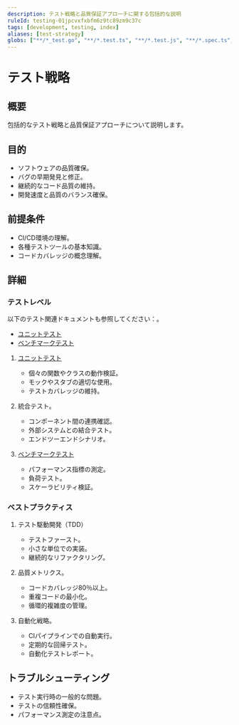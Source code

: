 ```yaml
---
description: テスト戦略と品質保証アプローチに関する包括的な説明
ruleId: testing-01jpcvxfxbfm6z9tc89zm9c37c
tags: [development, testing, index]
aliases: [test-strategy]
globs: ["**/*_test.go", "**/*.test.ts", "**/*.test.js", "**/*.spec.ts", "**/test/**/*", "**/tests/**/*"]
---
```



# テスト戦略

## 概要

包括的なテスト戦略と品質保証アプローチについて説明します。

## 目的

- ソフトウェアの品質確保。
- バグの早期発見と修正。
- 継続的なコード品質の維持。
- 開発速度と品質のバランス確保。

## 前提条件

- CI/CD環境の理解。
- 各種テストツールの基本知識。
- コードカバレッジの概念理解。

## 詳細

### テストレベル

以下のテスト関連ドキュメントも参照してください：。

- [ユニットテスト](testing/unit-testing.md)
- [ベンチマークテスト](testing/benchmark.md)

1. [ユニットテスト](testing/unit-testing.md)
   - 個々の関数やクラスの動作検証。
   - モックやスタブの適切な使用。
   - テストカバレッジの維持。

2. 統合テスト。
   - コンポーネント間の連携確認。
   - 外部システムとの結合テスト。
   - エンドツーエンドシナリオ。

3. [ベンチマークテスト](testing/benchmark.md)
   - パフォーマンス指標の測定。
   - 負荷テスト。
   - スケーラビリティ検証。

### ベストプラクティス

1. テスト駆動開発（TDD）
   - テストファースト。
   - 小さな単位での実装。
   - 継続的なリファクタリング。

2. 品質メトリクス。
   - コードカバレッジ80％以上。
   - 重複コードの最小化。
   - 循環的複雑度の管理。

3. 自動化戦略。
   - CIパイプラインでの自動実行。
   - 定期的な回帰テスト。
   - 自動化テストレポート。

## トラブルシューティング

- テスト実行時の一般的な問題。
- テストの信頼性確保。
- パフォーマンス測定の注意点。
